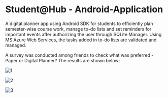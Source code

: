 # Student@Hub - Android-Application

A digital planner app using Android SDK for students to efficiently plan semester-wise course work, manage to-do lists and set reminders for important events after authorizing the user through SQLite Manager. Using MS Azure Web Services, the tasks added in to-do lists are validated and managed.


A survey was conducted among friends to check what was preferred - Paper or Digital Planner? 
The results are shown below;

![1](https://cloud.githubusercontent.com/assets/25645124/23392145/9f5a245a-fd47-11e6-87ea-7ce81d910d77.PNG)

![2](https://cloud.githubusercontent.com/assets/25645124/23392144/9f57c840-fd47-11e6-9798-528648705ddb.PNG)

![3](https://cloud.githubusercontent.com/assets/25645124/23392143/9f574a32-fd47-11e6-9358-68d06a0d916d.PNG)
